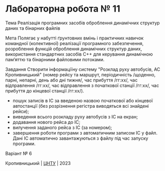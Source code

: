 ﻿# Лабораторна робота № 11

Тема
Реалізація програмних засобів оброблення динамічних структур даних та бінарних файлів

Мета
Полягає у набутті ґрунтовних вмінь і практичних навичок командної (колективної) реалізації програмного забезпечення, розроблення функцій оброблення динамічних структур даних, використання стандартних засобів С++ для керування динамічною пам’яттю та бінарними файловими потоками.

Завдання
Створити інформаціїну систему "Розклад руху автобусів, АС Кропивницький" (номер рейсу та маршрут, періодичність /щоденно, парні, непарні, день або дні тижня/, час прибуття /гг:хх/, час відправлення /гг:хх/, час відправлення з початкової станції /гг:хх/, час прибуття до кінцевої станції /гг:хх/).
 - пошук записів в ІС за введеною назвою початкової або кінцевої автостанції (без розрізнення регістра виводяться всі знайдені рейси);
 - виведення всього розкладу руху автобусів з ІС на екран;
 - додавання нового рейса до ІС;
 - вилучення заданого рейса з ІС (за номером);
 - завершення роботи програми з автоматичним записом ІС у файл.
Дані ІС автоматично завантажуються з файлу під час запуску програми.

Варіант № 6


Кропивницький | <a href="http://www.kntu.kr.ua/">ЦНТУ</a> | 2023